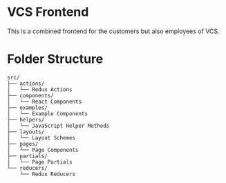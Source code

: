 # VCS Frontend
This is a combined frontend for the customers but also employees of VCS.

# Folder Structure
```
src/
├── actions/
│   └── Redux Actions
├── components/
│   └── React Components
├── examples/
│   └── Example Components
├── helpers/
│   └── JavaScript Helper Methods
├── layouts/
│   └── Layout Schemes
├── pages/
│   └── Page Components
├── partials/
│   └── Page Partials
└── reducers/
    └── Redux Reducers
```
